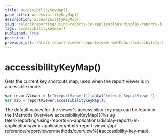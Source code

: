 ```yaml
---
title: accessibilityKeyMap()
page_title: accessibilityKeyMap() 
description: accessibilityKeyMap()
slug: telerikreporting/using-reports-in-applications/display-reports-in-applications/web-application/html5-report-viewer/api-reference/reportviewer/methods/accessibilitykeymap()
tags: accessibilitykeymap()
published: True
position: 1
previous_url: /html5-report-viewer-reportviewer-methods-accessibility-keymap
---
```


# accessibilityKeyMap()

Gets the current key shortcuts map, used when the report viewer is in accessible mode. 

    
````js
var reportViewer = $("#reportViewer1").data("telerik_ReportViewer");
var map = reportViewer.accessibilityKeyMap();
````

The default values for the viewer's accessibility key map can be found in the [Methods Overview accessibilityKeyMap]({%slug telerikreporting/using-reports-in-applications/display-reports-in-applications/web-application/html5-report-viewer/api-reference/reportviewer/methods/overview%}#accessibility-key-map).
